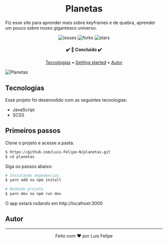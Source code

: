 <h1 align="center">Planetas</h1>

Fiz esse site para aprender mais sobre keyframes e de quebra, aprender um pouco sobre nosso gigantesco universo.





<p align="center">
  <img  src="https://img.shields.io/github/issues/Luis-Felipe-N/planetas" alt="issues">
  <img  src="https://img.shields.io/github/forks/Luis-Felipe-N/planetas?color=E4A15D&style=plastic" alt="forks">
  <img  src="https://img.shields.io/github/stars/Luis-Felipe-N/planetas?color=E4A15D" alt="stars">
</p>

<h4 align="center"> 
	✔️ 🚀 Concluido  ✔️
</h4>

<p align="center">
 <a href="#Tecnologias">Tecnologias</a> •
 <a href="#Primeiros-passos">Getting started</a> •
 <a href="#autor">Autor</a>
</p>


![Planetas](https://res.cloudinary.com/dz209s6jk/image/upload/q_auto:good,w_900/Challenges/ksbsn4xdmhyssrra7ztz.jpg)



## Tecnologias

Esse projeto foi desenvolido com as seguintes tecnologias:

- JavaScript
- SCSS


## Primeiros passos

Clone o projeto e acesse a pasta.

```bash
$ https://github.com/Luis-Felipe-N/planetas.git
$ cd planetas
```

Siga os passos abaixo:
```bash
# Instalando depedencias
$ yarn add ou npm install

# Rodando projeto
$ yarn dev ou npm run dev
```
O app estará rodando em http://localhost:3000

## Autor
---


<p align="center" >Feito com ❤️ por Luis Felipe</p>

